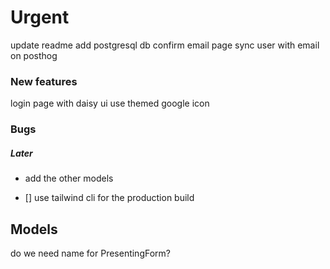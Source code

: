# Urgent
update readme
add postgresql db
confirm email page
sync user with email on posthog

### New features
login page with daisy ui 
    use themed google icon

### Bugs

##### Later
* add the other models
- [] use tailwind cli for the production build

## Models
do we need name for PresentingForm?
